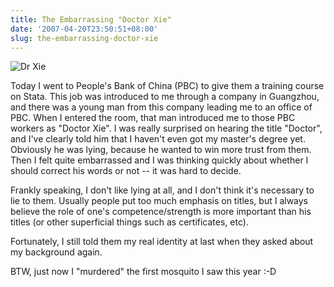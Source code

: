 ```yaml
---
title: The Embarrassing "Doctor Xie"
date: '2007-04-20T23:50:51+08:00'
slug: the-embarrassing-doctor-xie
---
```


![Dr Xie](https://db.yihui.org/space/dr.xie.gif)

Today I went to People's Bank of China (PBC) to give them a training course on Stata. This job was introduced to me through a company in Guangzhou, and there was a young man from this company leading me to an office of PBC. When I entered the room, that man introduced me to those PBC workers as "Doctor Xie". I was really surprised on hearing the title "Doctor", and I've clearly told him that I haven't even got my master's degree yet. Obviously he was lying, because he wanted to win more trust from them. Then I felt quite embarrassed and I was thinking quickly about whether I should correct his words or not -- it was hard to decide.

Frankly speaking, I don't like lying at all, and I don't think it's necessary to lie to them. Usually people put too much emphasis on titles, but I always believe the role of one's competence/strength is more important than his titles (or other superficial things such as certificates, etc).

Fortunately, I still told them  my real identity at last when they asked about my background again.

BTW, just now I "murdered" the first mosquito I saw this year :-D
